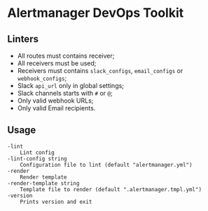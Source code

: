 # Alertmanager DevOps Toolkit

## Linters

* All routes must contains receiver;
* All receivers must be used;
* Receivers must contains `slack_configs`, `email_configs` or `webhook_configs`;
* Slack `api_url` only in global settings;
* Slack channels starts with `#` or `@`;
* Only valid webhook URLs;
* Only valid Email recipients.

## Usage

```
-lint
    Lint config
-lint-config string
    Configuration file to lint (default "alertmanager.yml")
-render
    Render template
-render-template string
    Template file to render (default ".alertmanager.tmpl.yml")
-version
    Prints version and exit
```
